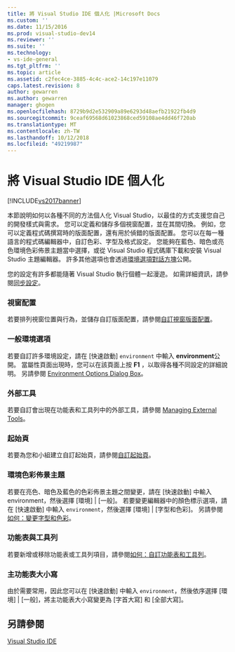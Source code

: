 ```yaml
---
title: 將 Visual Studio IDE 個人化 |Microsoft Docs
ms.custom: ''
ms.date: 11/15/2016
ms.prod: visual-studio-dev14
ms.reviewer: ''
ms.suite: ''
ms.technology:
- vs-ide-general
ms.tgt_pltfrm: ''
ms.topic: article
ms.assetid: c2fec4ce-3885-4c4c-ace2-14c197e11079
caps.latest.revision: 8
author: gewarren
ms.author: gewarren
manager: ghogen
ms.openlocfilehash: 8729b9d2e532909a89e6293d48aefb21922fb4d9
ms.sourcegitcommit: 9ceaf69568d61023868ced59108ae4dd46f720ab
ms.translationtype: MT
ms.contentlocale: zh-TW
ms.lasthandoff: 10/12/2018
ms.locfileid: "49219987"
---
```

# <a name="personalizing-the-visual-studio-ide"></a>將 Visual Studio IDE 個人化
[!INCLUDE[vs2017banner](../includes/vs2017banner.md)]

本節說明如何以各種不同的方法個人化 Visual Studio，以最佳的方式支援您自己的開發樣式與需求。 您可以定義和儲存多個視窗配置，並在其間切換。 例如，您可以定義程式碼撰寫時的版面配置，還有用於偵錯的版面配置。 您可以在每一種語言的程式碼編輯器中，自訂色彩、字型及格式設定。 您能夠在藍色、暗色或亮色環境色彩佈景主題當中選擇，或從 Visual Studio 程式碼庫下載和安裝 Visual Studio 主題編輯器。 許多其他選項也會透過[環境選項對話方塊](../ide/reference/environment-options-dialog-box.md)公開。  
  
 您的設定有許多都能隨著 Visual Studio 執行個體一起漫遊。 如需詳細資訊，請參閱[同步設定](../ide/synchronized-settings-in-visual-studio.md)。  
   
### <a name="window-layouts"></a>視窗配置  
 若要排列視窗位置與行為，並儲存自訂版面配置，請參閱[自訂視窗版面配置](../ide/customizing-window-layouts-in-visual-studio.md)。  
  
### <a name="general-environment-options"></a>一般環境選項  
 若要自訂許多環境設定，請在 [快速啟動] `environment` 中輸入 **environment**公開。 當屬性頁面出現時，您可以在該頁面上按  **F1** ，以取得各種不同設定的詳細說明。 另請參閱 [Environment Options Dialog Box](../ide/reference/environment-options-dialog-box.md)。  
  
### <a name="external-tools"></a>外部工具  
 若要自訂會出現在功能表和工具列中的外部工具，請參閱 [Managing External Tools](../ide/managing-external-tools.md)。  
  
### <a name="start-page"></a>起始頁  
 若要為您和小組建立自訂起始頁，請參閱[自訂起始頁](../ide/customizing-the-start-page-for-visual-studio.md)。  
  
### <a name="environment-color-themes"></a>環境色彩佈景主題  
 若要在亮色、暗色及藍色的色彩佈景主題之間變更，請在 [快速啟動] 中輸入 environment，然後選擇 [環境] &#124; [一般]。 若要變更編輯器中的顏色標示選項，請在 [快速啟動] 中輸入 `environment`，然後選擇 [環境] &#124; [字型和色彩]。 另請參閱[如何：變更字型和色彩](../ide/how-to-change-fonts-and-colors-in-visual-studio.md)。  
  
### <a name="menus-and-toolbars"></a>功能表與工具列  
 若要新增或移除功能表或工具列項目，請參閱[如何：自訂功能表和工具列](../ide/how-to-customize-menus-and-toolbars-in-visual-studio.md)。  
  
### <a name="main-menu-casing"></a>主功能表大小寫  
 由於需要常用，因此您可以在 [快速啟動] 中輸入 `environment`，然後依序選擇 [環境] &#124; [一般]，將主功能表大小寫變更為 [字首大寫] 和 [全部大寫]。  
  
## <a name="see-also"></a>另請參閱  
 [Visual Studio IDE](../ide/visual-studio-ide.md)






